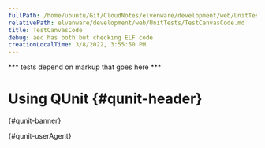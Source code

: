 ```yaml
---
fullPath: /home/ubuntu/Git/CloudNotes/elvenware/development/web/UnitTests/TestCanvasCode.md
relativePath: elvenware/development/web/UnitTests/TestCanvasCode.md
title: TestCanvasCode
debug: aec has both but checking ELF code
creationLocalTime: 3/8/2022, 3:55:50 PM
---
```


<!-- toc -->
<!-- tocstop -->

\*\*\* tests depend on markup that goes here \*\*\*

Using QUnit {#qunit-header}
===========

 {#qunit-banner}

 {#qunit-userAgent}


